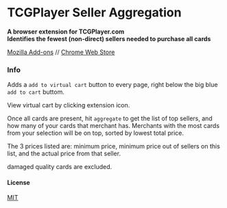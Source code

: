 # TCGPlayer Seller Aggregation
__A browser extension for TCGPlayer.com__\
__Identifies the fewest (non-direct) sellers needed to purchase all cards__

[Mozilla Add-ons](https://addons.mozilla.org/en-US/firefox/addon/tcgpselleragg/) // [Chrome Web Store](https://chromewebstore.google.com/detail/tcgplayer-seller-aggregat/aknigfoobklbelaabeplhkcainaledjp)

### Info

Adds a `add to virtual cart` button to every page, right below the big blue `add to cart` buttom.

View virtual cart by clicking extension icon.

Once all cards are present, hit `aggregate` to get the list of top sellers, and how many of your cards that merchant has. Merchants with the most cards from your selection will be on top, sorted by lowest total price.

The 3 prices listed are: minimum price, minimum price out of sellers on this list, and the actual price from that seller.

damaged quality cards are excluded.

#### License
[MIT](LICENSE)
